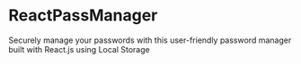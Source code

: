 # ReactPassManager
Securely manage your passwords with this user-friendly password manager built with React.js using Local Storage
